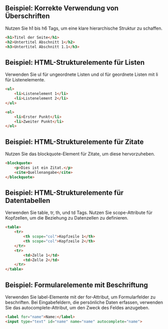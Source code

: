 ## Beispiel: Korrekte Verwendung von Überschriften

Nutzen Sie h1 bis h6 Tags, um eine klare hierarchische Struktur zu schaffen.

```html
<h1>Titel der Seite</h1>
<h2>Untertitel Abschnitt 1</h2>
<h3>Untertitel Abschnitt 1.1</h3>
```

## Beispiel: HTML-Strukturelemente für Listen

Verwenden Sie ul für ungeordnete Listen und ol für geordnete Listen mit li für Listenelemente.

```html
<ul>
    <li>Listenelement 1</li>
    <li>Listenelement 2</li>
</ul>

<ol>
    <li>Erster Punkt</li>
    <li>Zweiter Punkt</li>
</ol>
```

## Beispiel: HTML-Strukturelemente für Zitate

Nutzen Sie das blockquote-Element für Zitate, um diese hervorzuheben.

```html
<blockquote>
    <p>Dies ist ein Zitat.</p>
    <cite>Quellenangabe</cite>
</blockquote>
```

## Beispiel: HTML-Strukturelemente für Datentabellen

Verwenden Sie table, tr, th, und td Tags. Nutzen Sie scope-Attribute für Kopfzellen, um die Beziehung zu Datenzellen zu definieren.

```html
<table>
    <tr>
        <th scope="col">Kopfzeile 1</th>
        <th scope="col">Kopfzeile 2</th>
    </tr>
    <tr>
        <td>Zelle 1</td>
        <td>Zelle 2</td>
    </tr>
</table>
```

## Beispiel: Formularelemente mit Beschriftung
Verwenden Sie label-Elemente mit der for-Attribut, um Formularfelder zu beschriften.
Bei Eingabefeldern, die persönliche Daten erfassen, verwenden Sie das autocomplete-Attribut, um den Zweck des Feldes anzugeben.

```html
<label for="name">Name:</label>
<input type="text" id="name" name="name" autocomplete="name">
```
